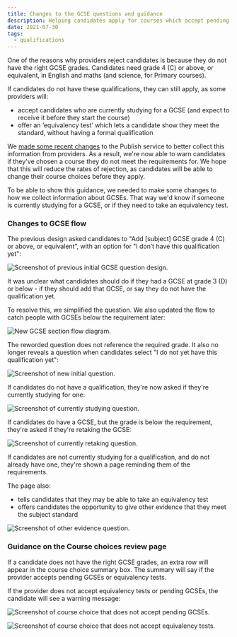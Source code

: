 ```yaml
---
title: Changes to the GCSE questions and guidance
description: Helping candidates apply for courses which accept pending GCSEs or equivalency tests
date: 2021-07-30
tags:
  - qualifications
---
```


One of the reasons why providers reject candidates is because they do not have the right GCSE grades. Candidates need grade 4 (C&#8203;) or above, or equivalent, in English and maths (and science, for Primary courses).

If candidates do not have these qualifications, they can still apply, as some providers will:

- accept candidates who are currently studying for a GCSE (and expect to receive it before they start the course)
- offer an ‘equivalency test’ which lets a candidate show they meet the standard, without having a formal qualification

We [made some recent changes](/publish-teacher-training-courses/pending-gcses-equivalency-tests/) to the Publish service to better collect this information from providers. As a result, we're now able to warn candidates if they've chosen a course they do not meet the requirements for. We hope that this will reduce the rates of rejection, as candidates will be able to change their course choices before they apply.

To be able to show this guidance, we needed to make some changes to how we collect information about GCSEs. That way we'd know if someone is currently studying for a GCSE, or if they need to take an equivalency test.

### Changes to GCSE flow

The previous design asked candidates to "Add [subject] GCSE grade 4 (C&#8203;) or above, or equivalent”, with an option for "I don’t have this qualification yet":

![Screenshot of previous initial GCSE question design.](previous-design.png "Previous initial GCSE question design")

It was unclear what candidates should do if they had a GCSE at grade 3 (D) or below - if they should add that GCSE, or say they do not have the qualification yet.

To resolve this, we simplified the question. We also updated the flow to catch people with GCSEs below the requirement later:

![New GCSE section flow diagram.](gcse-flow.png "New GCSE section flow")

The reworded question does not reference the required grade. It also no longer reveals a question when candidates select "I do not yet have this qualification yet":

![Screenshot of new initial question.](new-first-question.png "New initial question")

If candidates do not have a qualification, they're now asked if they're currently studying for one:

![Screenshot of currently studying question.](currently-studying.png "Currently studying question")

If candidates do have a GCSE, but the grade is below the requirement, they're asked if they're retaking the GCSE:

![Screenshot of currently retaking question.](currently-retaking.png "Currently retaking question")

If candidates are not currently studying for a qualification, and do not already have one, they're shown a page reminding them of the requirements.

The page also:

- tells candidates that they may be able to take an equivalency test
- offers candidates the opportunity to give other evidence that they meet the subject standard

![Screenshot of other evidence question.](other-evidence.png "Other evidence question")

### Guidance on the Course choices review page

If a candidate does not have the right GCSE grades, an extra row will appear in the course choice summary box. The summary will say if the provider accepts pending GCSEs or equivalency tests.

If the provider does not accept equivalency tests or pending GCSEs, the candidate will see a warning message:

![Screenshot of course choice that does not accept pending GCSEs.](no-pending-gcses.png "Course does not accept pending GCSEs")

![Screenshot of course choice that does not accept equivalency tests.](no-equivalency-tests.png "Course does not accept equivalency tests")
